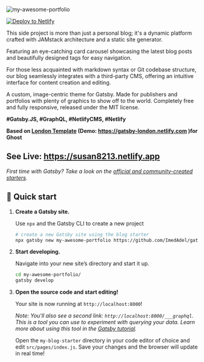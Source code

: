 
![my-awesome-portfolio](https://github.com/susan8213/my-awesome-portfolio/assets/22584134/d34d5b37-01be-4efd-b81a-d5a0060fc134)

[![Deploy to Netlify](https://www.netlify.com/img/deploy/button.svg)](https://app.netlify.com/start/deploy?repository=https://github.com/gatsbyjs/gatsby-starter-blog)


This side project is more than just a personal blog; it's a dynamic platform crafted with JAMstack architecture and a static site generator. 

Featuring an eye-catching card carousel showcasing the latest blog posts and beautifully designed tags for easy navigation. 

For those less acquainted with markdown syntax or Git codebase structure, our blog seamlessly integrates with a third-party CMS, offering an intuitive interface for content creation and editing.

A custom, image-centric theme for Gatsby. Made for publishers and portfolios with plenty of graphics to show off to the world. Completely free and fully responsive, released under the MIT license.

**#Gatsby.JS, #GraphQL, #NetlifyCMS, #Netlify**

**Based on [London Template](https://github.com/TryGhost/London) (Demo: https://gatsby-london.netlify.com )for Ghost**

**See Live: https://susan8213.netlify.app**
---

_First time with Gatsby? Take a look on the [official and community-created starters](https://www.gatsbyjs.org/docs/gatsby-starters/)._

## 🚀 Quick start

1.  **Create a Gatsby site.**

    Use `npx` and the Gatsby CLI to create a new project

    ```sh
    # create a new Gatsby site using the blog starter
    npx gatsby new my-awesome-portfolio https://github.com/ImedAdel/gatsby-london
    ```

1.  **Start developing.**

    Navigate into your new site’s directory and start it up.

    ```sh
    cd my-awesome-portfolio/
    gatsby develop
    ```

1.  **Open the source code and start editing!**

    Your site is now running at `http://localhost:8000`!

    _Note: You'll also see a second link: _`http://localhost:8000/___graphql`_. This is a tool you can use to experiment with querying your data. Learn more about using this tool in the [Gatsby tutorial](https://www.gatsbyjs.org/tutorial/part-five/#introducing-graphiql)._

    Open the `my-blog-starter` directory in your code editor of choice and edit `src/pages/index.js`. Save your changes and the browser will update in real time!
